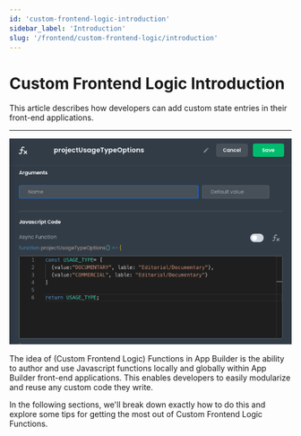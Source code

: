 ```yaml
---
id: 'custom-frontend-logic-introduction'
sidebar_label: 'Introduction'
slug: '/frontend/custom-frontend-logic/introduction'
---
```


# Custom Frontend Logic Introduction 

This article describes how developers can add custom state entries in their front-end applications.

___

![Functions screen in edit mode](./_images/ab-custom-frontend-logic-introduction-1-updated.png)

The idea of (Custom Frontend Logic) Functions in App Builder is the ability to author and use Javascript functions locally and globally within App Builder front-end applications.  This enables developers to easily modularize and reuse any custom code they write.

In the following sections, we'll break down exactly how to do this and explore some tips for getting the most out of Custom Frontend Logic Functions.
